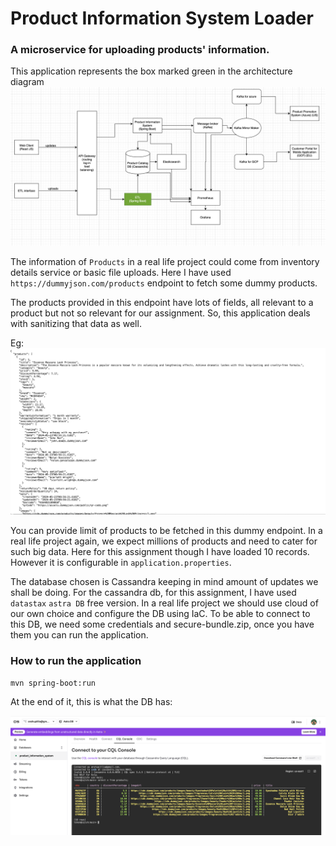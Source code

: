 # Product Information System Loader

### A microservice for uploading products' information.

This application represents the box marked green in the architecture diagram ![architecture diagram](docs/architecture-diagram.png)

The information of `Products` in a real life project could come from inventory details service or basic file uploads. Here I have used `https://dummyjson.com/products` endpoint to fetch some dummy products.

The products provided in this endpoint have lots of fields, all relevant to a product but not so relevant for our assignment. So, this application deals with sanitizing that data as well.

Eg: ![products](docs/products.png)

You can provide limit of products to be fetched in this dummy endpoint. In a real life project again, we expect millions of products and need to cater for such big data. Here for this assignment though I have loaded 10 records. However it is configurable in `application.properties`. 

The database chosen is Cassandra keeping in mind amount of updates we shall be doing. For the cassandra db, for this assignment, I have used `datastax` `astra DB` free version. In a real life project we should use cloud of our own choice and configure the DB using IaC. To be able to connect to this DB, we need some credentials and secure-bundle.zip, once you have them you can run the application. 

### How to run the application

`mvn spring-boot:run` 

At the end of it, this is what the DB has:

![Database](docs/db-state.png)

